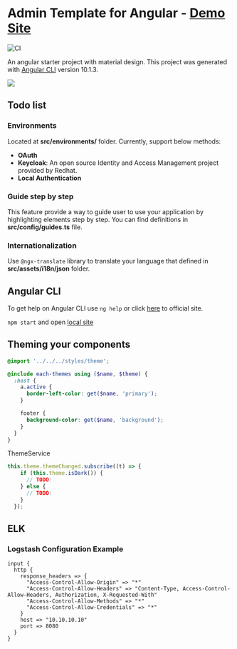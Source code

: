 # Admin Template for Angular - [Demo Site](https://bndynet.github.io/admin-template-for-angular/)

![CI](https://github.com/bndynet/admin-template-for-angular/workflows/CI/badge.svg)

An angular starter project with material design. This project was generated with [Angular CLI](https://github.com/angular/angular-cli) version 10.1.3.

<img src="https://static.bndy.net/images/projects/admin-template-for-angular.gif">

## Todo list

### Environments

Located at **src/environments/** folder. Currently, support below methods:

- **OAuth**
- **Keycloak**: An open source Identity and Access Management project provided by Redhat.
- **Local Authentication**

### Guide step by step

This feature provide a way to guide user to use your application by highlighting elements step by step. You can find definitions in **src/config/guides.ts** file.

### Internationalization

Use `@ngx-translate` library to translate your language that defined in **src/assets/i18n/json** folder.

## Angular CLI

To get help on Angular CLI use `ng help` or click [here](https://angular.io/cli) to official site.

`npm start` and open [local site](http://localhost:9000/)

## Theming your components

```scss
@import '../../../styles/theme';

@include each-themes using ($name, $theme) {
  :host {
    a.active {
      border-left-color: get($name, 'primary');
    }

    footer {
      background-color: get($name, 'background');
    }
  }
}
```

ThemeService

```typescript
this.theme.themeChanged.subscribe((t) => {
    if (this.theme.isDark()) {
      // TODO:
    } else {
      // TODO:
    }
  });
```

## ELK

### Logstash Configuration Example

```
input {
  http {
    response_headers => {
      "Access-Control-Allow-Origin" => "*"
      "Access-Control-Allow-Headers" => "Content-Type, Access-Control-Allow-Headers, Authorization, X-Requested-With"
      "Access-Control-Allow-Methods" => "*"
      "Access-Control-Allow-Credentials" => "*"
    }
    host => "10.10.10.10"
    port => 8080
  }
}
```
